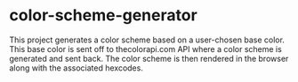 # color-scheme-generator
This project generates a color scheme based on a user-chosen base color. This base color is sent off to thecolorapi.com API where a color scheme is generated and sent back. The color scheme is then rendered in the browser along with the associated hexcodes.
